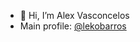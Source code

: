 - 👋 Hi, I’m Alex Vasconcelos
- Main profile: [@lekobarros]([https://www.github.com/octokatherine](https://github.com/lekobarros)https://github.com/lekobarros)
